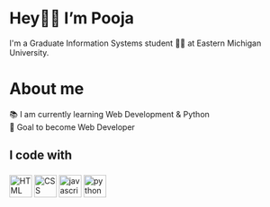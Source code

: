 # Hey👋🏻 I’m Pooja <br>
I'm a Graduate Information Systems student 👩‍🎓 at Eastern Michigan University.


# About me <br>

📚 I am currently learning Web Development & Python <br>
🎯 Goal to become Web Developer <br>


<h2 align="left">I code with</h2>

###

<div align="left">
  
 <img src="https://cdn.jsdelivr.net/gh/devicons/devicon@latest/icons/html5/html5-original.svg" height="40" width="40" alt="HTML logo" />
 <img src="https://cdn.jsdelivr.net/gh/devicons/devicon@latest/icons/css3/css3-original.svg" height="40" width="40" alt="CSS logo" />
 <img src="https://cdn.jsdelivr.net/gh/devicons/devicon/icons/javascript/javascript-original.svg" height="40" width="40" alt="javascript logo"  />
 <img src="https://cdn.jsdelivr.net/gh/devicons/devicon/icons/python/python-original.svg" height="40" width="40" alt="python logo"  />

</div>

###
